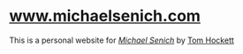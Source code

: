 # www.michaelsenich.com

This is a personal website for
[*Michael Senich*](http://www.michaelsenich.com/)
by [Tom Hockett](http://www.tomhockett.net/)
